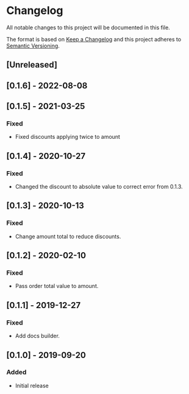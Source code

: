 # Changelog

All notable changes to this project will be documented in this file.

The format is based on [Keep a Changelog](http://keepachangelog.com/en/1.0.0/)
and this project adheres to [Semantic Versioning](http://semver.org/spec/v2.0.0.html).

## [Unreleased]

## [0.1.6] - 2022-08-08

## [0.1.5] - 2021-03-25

### Fixed
- Fixed discounts applying twice to amount

## [0.1.4] - 2020-10-27

### Fixed
- Changed the discount to absolute value to correct error from 0.1.3.

## [0.1.3] - 2020-10-13

### Fixed
- Change amount total to reduce discounts.

## [0.1.2] - 2020-02-10
### Fixed
- Pass order total value to amount.

## [0.1.1] - 2019-12-27
### Fixed
- Add docs builder.

## [0.1.0] - 2019-09-20
### Added
- Initial release
